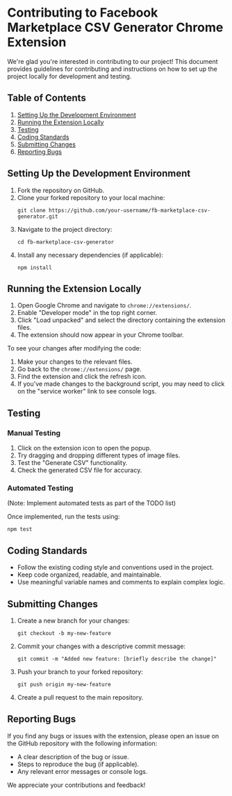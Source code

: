# Contributing to Facebook Marketplace CSV Generator Chrome Extension

We're glad you're interested in contributing to our project! This document provides guidelines for contributing and instructions on how to set up the project locally for development and testing.

## Table of Contents

1. [Setting Up the Development Environment](#setting-up-the-development-environment)
2. [Running the Extension Locally](#running-the-extension-locally)
3. [Testing](#testing)
4. [Coding Standards](#coding-standards)
5. [Submitting Changes](#submitting-changes)
6. [Reporting Bugs](#reporting-bugs)

## Setting Up the Development Environment

1. Fork the repository on GitHub.
2. Clone your forked repository to your local machine:
   ```
   git clone https://github.com/your-username/fb-marketplace-csv-generator.git
   ```
3. Navigate to the project directory:
   ```
   cd fb-marketplace-csv-generator
   ```
4. Install any necessary dependencies (if applicable):
   ```
   npm install
   ```

## Running the Extension Locally

1. Open Google Chrome and navigate to `chrome://extensions/`.
2. Enable "Developer mode" in the top right corner.
3. Click "Load unpacked" and select the directory containing the extension files.
4. The extension should now appear in your Chrome toolbar.

To see your changes after modifying the code:
1. Make your changes to the relevant files.
2. Go back to the `chrome://extensions/` page.
3. Find the extension and click the refresh icon.
4. If you've made changes to the background script, you may need to click on the "service worker" link to see console logs.

## Testing

### Manual Testing

1. Click on the extension icon to open the popup.
2. Try dragging and dropping different types of image files.
3. Test the "Generate CSV" functionality.
4. Check the generated CSV file for accuracy.

### Automated Testing

(Note: Implement automated tests as part of the TODO list)

Once implemented, run the tests using:

```
npm test
```

## Coding Standards

* Follow the existing coding style and conventions used in the project.
* Keep code organized, readable, and maintainable.
* Use meaningful variable names and comments to explain complex logic.

## Submitting Changes

1. Create a new branch for your changes:
   ```
   git checkout -b my-new-feature
   ```
2. Commit your changes with a descriptive commit message:
   ```
   git commit -m "Added new feature: [briefly describe the change]"
   ```
3. Push your branch to your forked repository:
   ```
   git push origin my-new-feature
   ```
4. Create a pull request to the main repository.

## Reporting Bugs

If you find any bugs or issues with the extension, please open an issue on the GitHub repository with the following information:

* A clear description of the bug or issue.
* Steps to reproduce the bug (if applicable).
* Any relevant error messages or console logs.

We appreciate your contributions and feedback!
